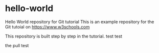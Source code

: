 # hello-world
Hello World repository for Git tutorial
This is an example repository for the Git tutoial on https://www.w3schools.com

This repository is built step by step in the tutorial.
test test

the pull test
